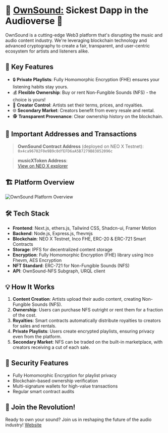 # 🎸 [OwnSound:](https://neox-ten.vercel.app/) Sickest Dapp in the Audioverse 🚀

OwnSound is a cutting-edge Web3 platform that's disrupting the music and audio content industry. We're leveraging blockchain technology and advanced cryptography to create a fair, transparent, and user-centric ecosystem for artists and listeners alike.

## 🌟 Key Features
- 🔒 **Private Playlists**: Fully Homomorphic Encryption (FHE) ensures your listening habits stay yours.
- 💰 **Flexible Ownership**: Buy or rent Non-Fungible Sounds (NFS) - the choice is yours!
- 🎨 **Creator Control**: Artists set their terms, prices, and royalties.
- 🌐 **Secondary Market**: Creators benefit from every resale and rental.
- 🕵️ **Transparent Provenance**: Clear ownership history on the blockchain.

## 🚀 Important Addresses and Transactions

> **OwnSound Contract Address** (deployed on NEO X Testnet):  
> `0x4ca96702F0e9B9c0dfEFD6aA5B7279B83852096c`

> **musicXToken Address**:  
> [View on NEO X explorer](https://xt4scan.ngd.network/address/0x9b344Cc9f7Bfa905cc6eBCF87AbC03338785b70B)

## 🏗️ Platform Overview
![OwnSound Platform Overview](https://blogger.googleusercontent.com/img/b/R29vZ2xl/AVvXsEgai_KERBSTIjhhugMvlWfo_v2SpRoQ2aWNxyB-xhzgQ93w1ulBJQtx2NDITQdy1XJt6Ql4UpZX-YQU9qE3BXDig9g1GRyiVpGWF494d94wDMxKdHmpx0NgLYnB_B9f6O2z99uMEm4oBvwzjY5bh1HILScLwHpkziqkopS672fAtn7_ulvlDrVjLidg9Co/s1600/Untitled.jpg)

## 🛠️ Tech Stack
- **Frontend**: Next.js, ethers.js, Tailwind CSS, Shadcn-ui, Framer Motion
- **Backend**: Node.js, Express.js, fhevmjs
- **Blockchain**: NEO X Testnet, Inco FHE, ERC-20 & ERC-721 Smart Contracts
- **Storage**: IPFS for decentralized content storage
- **Encryption**: Fully Homomorphic Encryption (FHE) library using Inco Fhevm, AES Encryption
- **NFT Standard**: ERC-721 for Non-Fungible Sounds (NFS)
- **API**: OwnSound-NFS Subgraph, URQL client

## 💡 How It Works
1. **Content Creation**: Artists upload their audio content, creating Non-Fungible Sounds (NFS).
2. **Ownership**: Users can purchase NFS outright or rent them for a fraction of the cost.
3. **Royalties**: Smart contracts automatically distribute royalties to creators for sales and rentals.
4. **Private Playlists**: Users create encrypted playlists, ensuring privacy even from the platform.
5. **Secondary Market**: NFS can be traded on the built-in marketplace, with creators receiving a cut of each sale.

## 🔐 Security Features
- Fully Homomorphic Encryption for playlist privacy
- Blockchain-based ownership verification
- Multi-signature wallets for high-value transactions
- Regular smart contract audits

## 🎉 Join the Revolution!
Ready to own your sound? Join us in reshaping the future of the audio industry!
[Website](https://neox-ten.vercel.app/)
